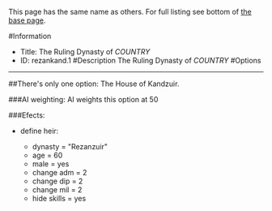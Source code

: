 This page has the same name as others. For full listing see bottom of [the base page](the_ruling_dynasty_of_country222222222222.md).

#Information
 - Title: The Ruling Dynasty of $COUNTRY$
 - ID: rezankand.1
#Description
The Ruling Dynasty of $COUNTRY$
#Options

___
##There's only one option: The House of Kandzuir.

###AI weighting:
AI weights this option at 50


###Efects:<ul><li>define heir:</li><ul><li>dynasty = "Rezanzuir"</li><li>age = 60</li><li>male = yes</li><li>change adm = 2</li><li>change dip = 2</li><li>change mil = 2</li><li>hide skills = yes</li></ul></ul>
